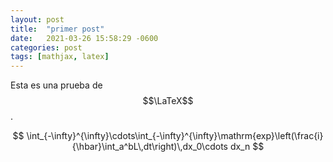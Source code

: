 ```yaml
---
layout: post
title:  "primer post"
date:   2021-03-26 15:58:29 -0600
categories: post
tags: [mathjax, latex]
---
```


Esta es una prueba de $$\LaTeX$$.

$$
\int_{-\infty}^{\infty}\cdots\int_{-\infty}^{\infty}\mathrm{exp}\left(\frac{i}{\hbar}\int_a^bL\,dt\right)\,dx_0\cdots dx_n
$$
